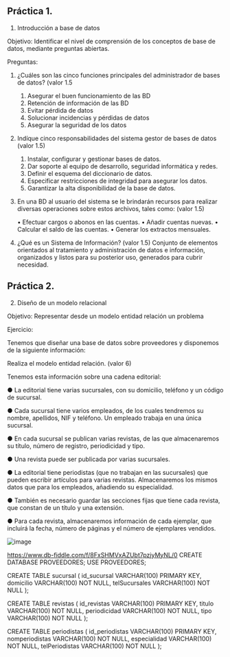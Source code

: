 ## Práctica 1.

1. Introducción a base de datos

Objetivo: Identificar el nivel de comprensión de los conceptos de base de datos,
mediante preguntas abiertas.
 
Preguntas:

1. ¿Cuáles son las cinco funciones principales del administrador de bases de datos?
(valor 1.5

   1. Asegurar el buen funcionamiento de las BD
   2. Retención de información de las BD
   3. Evitar pérdida de datos
   4. Solucionar incidencias y pérdidas de datos
   5. Asegurar la seguridad de los datos

2. Indíque cinco responsabilidades del sistema gestor de bases de datos (valor 1.5)

    1. Instalar, configurar y gestionar bases de datos.
    2. Dar soporte al equipo de desarrollo, seguridad informática y redes.
    3. Definir el esquema del diccionario de datos.
    4. Especificar restricciones de integridad para asegurar los datos.
    5. Garantizar la alta disponibilidad de la base de datos.

3. En una BD al usuario del sistema se le brindarán recursos para realizar diversas
operaciones sobre estos archivos, tales como: (valor 1.5)

     • Efectuar cargos o abonos en las cuentas.
     • Añadir cuentas nuevas.
     • Calcular el saldo de las cuentas.
     • Generar los extractos mensuales.

4. ¿Qué es un Sistema de Información? (valor 1.5)
     Conjunto de elementos orientados al tratamiento y      administración de datos e información, organizados      y listos para su posterior uso, generados para          cubrir necesidad.
## Práctica 2.

2. Diseño de un modelo relacional

Objetivo: Representar desde un modelo entidad relación un problema


Ejercicio:

Tenemos que diseñar una base de datos sobre proveedores y disponemos de la siguiente
información:

Realiza el modelo entidad relación. (valor 6)

Tenemos esta información sobre una cadena editorial:

● La editorial tiene varias sucursales, con su domicilio, teléfono y un código de
sucursal.

● Cada sucursal tiene varios empleados, de los cuales tendremos su nombre,
apellidos, NIF y teléfono. Un empleado trabaja en una única sucursal.

● En cada sucursal se publican varias revistas, de las que almacenaremos su título,
número de registro, periodicidad y tipo.

● Una revista puede ser publicada por varias sucursales.

● La editorial tiene periodistas (que no trabajan en las sucursales) que pueden
escribir artículos para varias revistas. Almacenaremos los mismos datos que para
los empleados, añadiendo su especialidad.

● También es necesario guardar las secciones fijas que tiene cada revista, que
constan de un título y una extensión.

● Para cada revista, almacenaremos información de cada ejemplar, que incluirá la
fecha, número de páginas y el número de ejemplares vendidos.

![image](https://user-images.githubusercontent.com/104279806/170845384-8ae7ed40-1aec-4847-8c82-3cc31b416f14.png)

https://www.db-fiddle.com/f/8FxSHMVxAZUbt7pzjyMyNL/0
CREATE DATABASE PROVEEDORES;
USE PROVEEDORES;

CREATE TABLE sucursal (
  id_sucursal VARCHAR(100) PRIMARY KEY,
  domicilio VARCHAR(100) NOT NULL,
  telSucursales VARCHAR(100) NOT NULL
  );
 
 CREATE TABLE revistas (
   id_revistas VARCHAR(100) PRIMARY KEY,
   titulo VARCHAR(100) NOT NULL,
   periodicidad VARCHAR(100) NOT NULL,
   tipo VARCHAR(100) NOT NULL
   );
 
 CREATE TABLE periodistas (
   id_periodistas VARCHAR(100) PRIMARY KEY,
   nomperiodistas VARCHAR(100) NOT NULL,
   especialidad VARCHAR(100) NOT NULL,
   telPeriodistas VARCHAR(100) NOT NULL
   );
   
